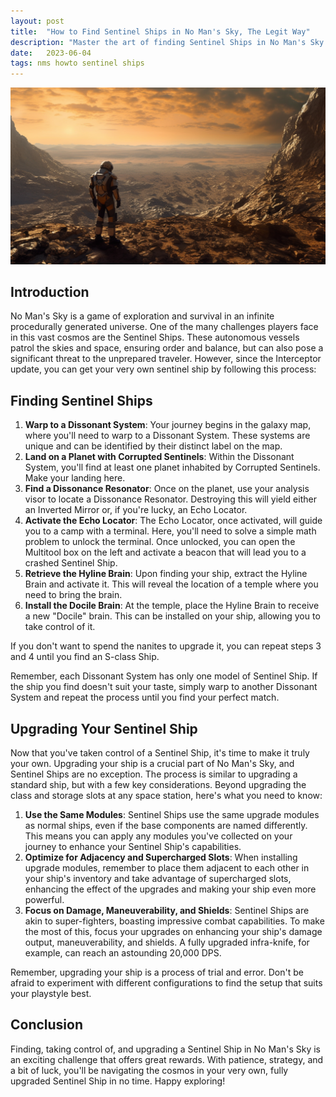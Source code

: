 ```yaml
---
layout: post
title:  "How to Find Sentinel Ships in No Man's Sky, The Legit Way"
description: "Master the art of finding Sentinel Ships in No Man's Sky. This guide offers tips, strategies, and locations to help you navigate the cosmos with ease."
date:   2023-06-04
tags: nms howto sentinel ships
---
```


![A lone traveler on an empty planet](/assets/lonely-traveller.png)

## Introduction

No Man's Sky is a game of exploration and survival in an infinite procedurally generated universe. One of the many challenges players face in this vast cosmos are the Sentinel Ships. These autonomous vessels patrol the skies and space, ensuring order and balance, but can also pose a significant threat to the unprepared traveler. However, since the Interceptor update, you can get your very own sentinel ship by following this process:

## Finding Sentinel Ships

1. **Warp to a Dissonant System**: Your journey begins in the galaxy map, where you'll need to warp to a Dissonant System. These systems are unique and can be identified by their distinct label on the map.
2. **Land on a Planet with Corrupted Sentinels**: Within the Dissonant System, you'll find at least one planet inhabited by Corrupted Sentinels. Make your landing here.
3. **Find a Dissonance Resonator**: Once on the planet, use your analysis visor to locate a Dissonance Resonator. Destroying this will yield either an Inverted Mirror or, if you're lucky, an Echo Locator.
4. **Activate the Echo Locator**: The Echo Locator, once activated, will guide you to a camp with a terminal. Here, you'll need to solve a simple math problem to unlock the terminal. Once unlocked, you can open the Multitool box on the left and activate a beacon that will lead you to a crashed Sentinel Ship.
5. **Retrieve the Hyline Brain**: Upon finding your ship, extract the Hyline Brain and activate it. This will reveal the location of a temple where you need to bring the brain.
6. **Install the Docile Brain**: At the temple, place the Hyline Brain to receive a new "Docile" brain. This can be installed on your ship, allowing you to take control of it.

If you don't want to spend the nanites to upgrade it, you can repeat steps 3 and 4 until you find an S-class Ship.

Remember, each Dissonant System has only one model of Sentinel Ship. If the ship you find doesn't suit your taste, simply warp to another Dissonant System and repeat the process until you find your perfect match.

## Upgrading Your Sentinel Ship

Now that you've taken control of a Sentinel Ship, it's time to make it truly your own. Upgrading your ship is a crucial part of No Man's Sky, and Sentinel Ships are no exception. The process is similar to upgrading a standard ship, but with a few key considerations. Beyond upgrading the class and storage slots at any space station, here's what you need to know:

1. **Use the Same Modules**: Sentinel Ships use the same upgrade modules as normal ships, even if the base components are named differently. This means you can apply any modules you've collected on your journey to enhance your Sentinel Ship's capabilities.
2. **Optimize for Adjacency and Supercharged Slots**: When installing upgrade modules, remember to place them adjacent to each other in your ship's inventory and take advantage of supercharged slots, enhancing the effect of the upgrades and making your ship even more powerful.
3. **Focus on Damage, Maneuverability, and Shields**: Sentinel Ships are akin to super-fighters, boasting impressive combat capabilities. To make the most of this, focus your upgrades on enhancing your ship's damage output, maneuverability, and shields. A fully upgraded infra-knife, for example, can reach an astounding 20,000 DPS.

Remember, upgrading your ship is a process of trial and error. Don't be afraid to experiment with different configurations to find the setup that suits your playstyle best.

## Conclusion

Finding, taking control of, and upgrading a Sentinel Ship in No Man's Sky is an exciting challenge that offers great rewards. With patience, strategy, and a bit of luck, you'll be navigating the cosmos in your very own, fully upgraded Sentinel Ship in no time. Happy exploring!
